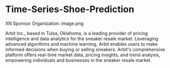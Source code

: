 # Time-Series-Shoe-Prediction
XN Sponsor Organization:  image.png 

Arbit Inc., based in Tulsa, Oklahoma, is a leading provider of pricing intelligence and data analytics for the sneaker resale market. Leveraging advanced algorithms and machine learning, Arbit enables users to make informed decisions when buying or selling sneakers. Arbit's comprehensive platform offers real-time market data, pricing insights, and trend analysis, empowering individuals and businesses in the sneaker resale market.
